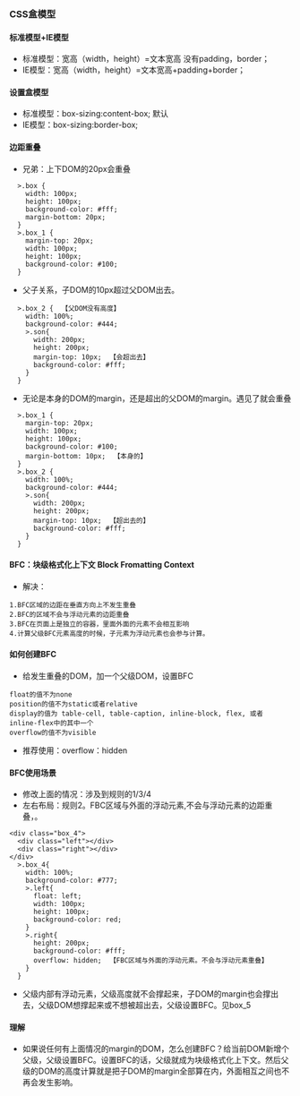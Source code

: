 ### CSS盒模型

#### 标准模型+IE模型
* 标准模型：宽高（width，height）=文本宽高   没有padding，border；
* IE模型：宽高（width，height）=文本宽高+padding+border；

#### 设置盒模型
* 标准模型：box-sizing:content-box; 默认
* IE模型：box-sizing:border-box;

#### 边距重叠

* 兄弟：上下DOM的20px会重叠
```
  >.box {
    width: 100px;
    height: 100px;
    background-color: #fff;
    margin-bottom: 20px;
  }
  >.box_1 {
    margin-top: 20px;
    width: 100px;
    height: 100px;
    background-color: #100;
  }
```

* 父子关系，子DOM的10px超过父DOM出去。
```
  >.box_2 {  【父DOM没有高度】
    width: 100%;
    background-color: #444;
    >.son{
      width: 200px;
      height: 200px;
      margin-top: 10px;  【会超出去】
      background-color: #fff;
    }
  }
```

* 无论是本身的DOM的margin，还是超出的父DOM的margin。遇见了就会重叠
```
  >.box_1 {
    margin-top: 20px;
    width: 100px;
    height: 100px;
    background-color: #100;
    margin-bottom: 10px;  【本身的】
  }
  >.box_2 {
    width: 100%;
    background-color: #444;
    >.son{
      width: 200px;
      height: 200px;
      margin-top: 10px;  【超出去的】
      background-color: #fff;
    }
  }
```

#### BFC：块级格式化上下文  Block Fromatting Context

* 解决：
```
1.BFC区域的边距在垂直方向上不发生重叠
2.BFC的区域不会与浮动元素的边距重叠
3.BFC在页面上是独立的容器，里面外面的元素不会相互影响
4.计算父级BFC元素高度的时候，子元素为浮动元素也会参与计算。
```

#### 如何创建BFC

* 给发生重叠的DOM，加一个父级DOM，设置BFC
```
float的值不为none
position的值不为static或者relative
display的值为 table-cell, table-caption, inline-block, flex, 或者 inline-flex中的其中一个
overflow的值不为visible
```
* 推荐使用：overflow：hidden

#### BFC使用场景

* 修改上面的情况：涉及到规则的1/3/4
* 左右布局：规则2。FBC区域与外面的浮动元素,不会与浮动元素的边距重叠，。
```
<div class="box_4">
  <div class="left"></div>
  <div class="right"></div>
</div>
  >.box_4{
    width: 100%;
    background-color: #777;
    >.left{
      float: left;
      width: 100px;
      height: 100px;
      background-color: red;
    }
    >.right{
      height: 200px;
      background-color: #fff;
      overflow: hidden;  【FBC区域与外面的浮动元素。不会与浮动元素重叠】
    }
  }
```
* 父级内部有浮动元素，父级高度就不会撑起来，子DOM的margin也会撑出去，父级DOM想撑起来或不想被超出去，父级设置BFC。见box_5

#### 理解
* 如果说任何有上面情况的margin的DOM，怎么创建BFC？给当前DOM新增个父级，父级设置BFC。设置BFC的话，父级就成为块级格式化上下文。然后父级的DOM的高度计算就是把子DOM的margin全部算在内，外面相互之间也不再会发生影响。
